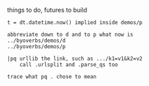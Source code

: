 things to do, futures to build

    t = dt.datetime.now() implied inside demos/p

    abbreviate down to d and to p what now is
    ../byoverbs/demos/d
    ../byoverbs/demos/p

    |pq urllib the link, such as .../k1=v1&k2=v2
        call .urlsplit and .parse_qs too

    trace what pq . chose to mean

